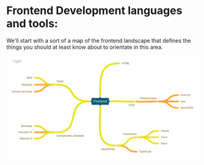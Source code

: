 # Frontend Development languages and tools:
We'll start with a sort of a map of the frontend landscape that defines the things you should at least know about to orientate in this area.

![Screenshot](assets/roadmap.png)

